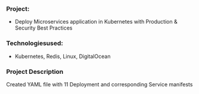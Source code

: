### Project: 
* Deploy Microservices application in Kubernetes with Production & Security Best Practices
### Technologiesused: 
* Kubernetes, Redis, Linux, DigitalOcean

### Project Description

Created YAML file with 11 Deployment and corresponding Service manifests

